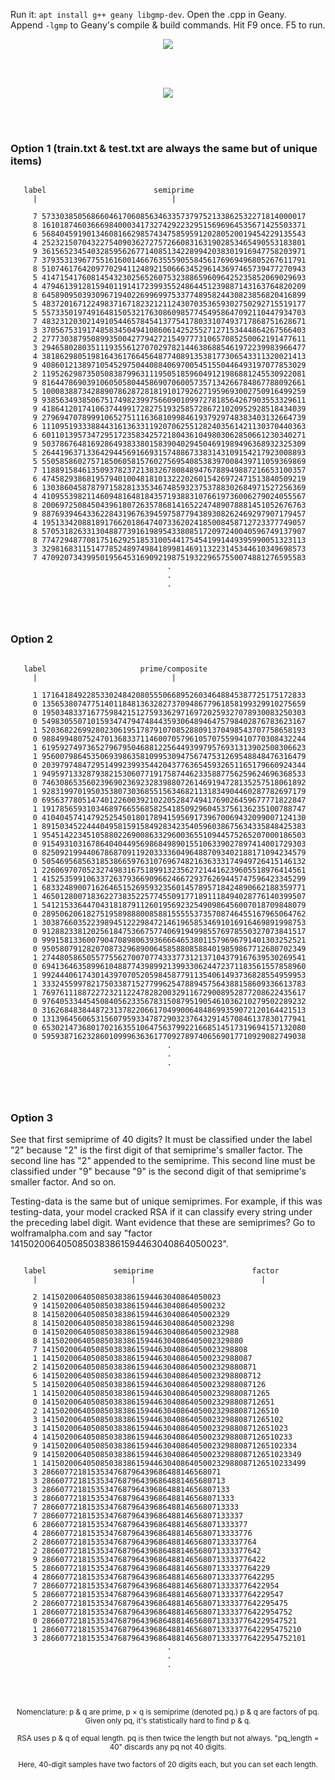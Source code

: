 Run it: ```apt install g++ geany libgmp-dev```. Open the .cpp in Geany.<br>
Append ```-lgmp``` to Geany's compile & build commands. Hit F9 once. F5 to run.

<p align="center">
  <img src="https://raw.githubusercontent.com/compromise-evident/semiprime-training-data/refs/heads/main/Other/Terminal_d85108a8d0757444d555414faaa9a8b7.png">
</p>

<br>
<br>

<p align="center">
  <img src="https://raw.githubusercontent.com/compromise-evident/semiprime-training-data/refs/heads/main/Other/Configurable_1e8fb5d51d2eb7445e9ef2afff247efc.png">
</p>

<br>
<br>

### Option 1 (train.txt & test.txt are always the same but of unique items)

```text

   label                        semiprime
     |                              |

     7 57330385056866046170608563463357379752133862532271814000017
     8 16101874603666984000341732742922329515696964535671425503371
     6 56840459190134608166298574347585959120280520019454229135543
     4 25232150704322754090362727572660831631902853465490553183801
     9 36156523454032859562677140851342289942038301916947758203971
     7 37935313967755161600146676355590558456176969496805267611791
     8 51074617642097702941124892150666345296143697465739477270943
     5 41471541760814543230256526075323886596096425235852069029693
     4 47946139128159401191417239935524864451239887143163764820209
     8 64589095039309671940226996997533774895824430823856820416899
     5 48372016712249837167182321211243070353659302750292715519177
     5 55733501974916481505321763086098577454958647092110447934703
     7 48323120302149105446578454137754178033107493717868751628671
     3 37056753191748583450494108606142525527127153444864267566403
     2 27773038795089935004277942721549777310657085250062191477611
     3 29465802803511193556127070297821446386885461972239983966477
     4 38186298051981643617664564877408913538177306543311320021413
     9 40860121389710545297504408840697005451550446493197077853029
     2 11952629873505083879963111950518596049121986881245530922081
     9 81644786903910605058044586907060057357134266784867788092661
     5 10008388734288907862872818191017926271959693002750916499259
     9 93856349385067517498239975660901099727818564267903553329611
     9 41864120174106374499172827519325857286721020952928518434039
     9 27969470789991065275111636810998461937929748383403132664739
     6 11109519333884431613633119207062551282403561421130370440363
     6 60110139573472951723583425721804361049803062850661230340271
     9 50378676481692864938338015839040294504691989496368932325309
     5 26441963713364294456916693157488673383143109154217923008893
     5 55058586027571850605815760275695408538397008439711059369869
     7 11889158461350937823721383267808489476788949887216653100357
     6 47458293868195794010048181013222026015426972471513840509219
     6 13038604587879715828133534674859323753788302684971527256369
     4 41095539821146094816481843571938831076619736006279024055567
     8 20069725084504396180726357868141652247489078881451052676763
     9 88769394643362284319676394597587794389308262469297907179457
     4 19513342088189176620186474073362024185008458712723377749057
     8 57053182633130488773916198954338085172097240040596749137907
     8 77472948770817516292518531005441754541991449395990051323113
     3 32981683115147785248974984189981469113223145344610349698573
     7 47092073439950195645316909219875193229657550074881276595583
                                   .
                                   .
                                   .

```

<br>
<br>

### Option 2

```text

   label                     prime/composite
     |                              |

     1 17164184922853302484208055506689526034648845387725175172833
     0 13565380747751401184813632827370948677961858199329910275659
     0 19503483371677598421512759336297169720259327078930083250303
     0 54983055071015934747947484435930648946475798402876783623167
     1 52036822699280230619517879107085288091370498543707758658193
     0 98849948075247013683371146007057961057075599410770308432244
     1 61959274973652796795046881225644939979576931313902508306623
     1 95600798645350693986358109953094756747531269548848476316479
     0 20397974847295149923993544204377636545932651165179660924344
     1 94959713328793821530607719175874462335887756259624696368533
     0 74630865356023969023692328398807261469194728135257518061892
     1 92831997019503538073036855156346821131834904460287782697179
     0 69563778051474012260039210220528474941769026459677771822847
     1 19178565931034689766556858254185092960453756136235100788747
     0 41040457414792525450180178941595691739670069432099007124130
     1 89150345224440495815915849283423540596038675634335848425383
     1 95451422345105880226900863329600365510944575265207000186503
     0 91549310316786404044956986849890155106339027897414001729303
     0 82509219944067868709119203333604964887093402188171094234579
     0 50546956856318538665976310769674821636333174949726415146132
     1 22606970705232749831675189913235627214416239605518976414561
     1 41525359910633726379366909662466729376269445747596423345299
     1 68332489007162646515269593235601457895718424890662188359771
     1 46501280071836227383522577455091771891118494028776140399507
     1 54121533644704318187911260195692325490986456007018709848079
     0 28950620618275195898880085881555553735708746455167965064762
     1 30387660352239894512229847214619658534691016916469891998753
     0 91288233812025618475366757740691949985576978550327073841517
     0 99915813360079047089806393666646538011579696791401303252521
     0 95058079128207087329689006458588085884019859867712680702349
     1 27448058650557755627007077433377312137104379167639530269541
     0 69413646358996104887743989921399330624472371183561557858960
     1 99244406174301439707052059845877911354061493736828554959953
     1 33324559978217503387152779962547889457564388158609336613783
     1 76976111887227232112247828200329116729008952877208622435617
     0 97640533445450840562335678315087951905461036210279502289232
     0 31626848384487231378220661704990064848699359072120164421513
     0 13139645606531560795933478729032376432914570846137830177941
     0 65302147368017021635510647563799221668514517319694157132080
     0 59593871623286010999636361770927897406569017710929082749038
                                   .
                                   .
                                   .

```

<br>
<br>

### Option 3

See that first semiprime of 40 digits? It must be classified under the label "2"
because "2" is the first digit of that semiprime's smaller factor.
The second line has "2" appended to the semiprime. This second line must be
classified under "9" because "9" is the second digit of that semiprime's
smaller factor. And so on.

Testing-data is the same but of unique semiprimes. For example,
if this was testing-data, your model cracked RSA if it can classify
every string under the preceding label digit.
Want evidence that these are semiprimes?
Go to wolframalpha.com and say
"factor 1415020064050850383861594463040864050023".

```text

   label               semiprime                      factor
     |                     |                            |

     2 1415020064050850383861594463040864050023
     9 14150200640508503838615944630408640500232
     8 141502006405085038386159446304086405002329
     8 1415020064050850383861594463040864050023298
     0 14150200640508503838615944630408640500232988
     8 141502006405085038386159446304086405002329880
     7 1415020064050850383861594463040864050023298808
     1 14150200640508503838615944630408640500232988087
     2 141502006405085038386159446304086405002329880871
     6 1415020064050850383861594463040864050023298808712
     5 14150200640508503838615944630408640500232988087126
     1 141502006405085038386159446304086405002329880871265
     0 1415020064050850383861594463040864050023298808712651
     2 14150200640508503838615944630408640500232988087126510
     3 141502006405085038386159446304086405002329880871265102
     3 1415020064050850383861594463040864050023298808712651023
     4 14150200640508503838615944630408640500232988087126510233
     9 141502006405085038386159446304086405002329880871265102334
     9 1415020064050850383861594463040864050023298808712651023349
     1 14150200640508503838615944630408640500232988087126510233499
     3 2866077218153534768796439686488146568071
     3 28660772181535347687964396864881465680713
     3 286607721815353476879643968648814656807133
     3 2866077218153534768796439686488146568071333
     7 28660772181535347687964396864881465680713333
     7 286607721815353476879643968648814656807133337
     6 2866077218153534768796439686488146568071333377
     4 28660772181535347687964396864881465680713333776
     2 286607721815353476879643968648814656807133337764
     2 2866077218153534768796439686488146568071333377642
     9 28660772181535347687964396864881465680713333776422
     5 286607721815353476879643968648814656807133337764229
     4 2866077218153534768796439686488146568071333377642295
     7 28660772181535347687964396864881465680713333776422954
     5 286607721815353476879643968648814656807133337764229547
     2 2866077218153534768796439686488146568071333377642295475
     1 28660772181535347687964396864881465680713333776422954752
     0 286607721815353476879643968648814656807133337764229547521
     1 2866077218153534768796439686488146568071333377642295475210
     3 28660772181535347687964396864881465680713333776422954752101
                                   .
                                   .
                                   .

```

<br>
<br>

<p align="center"><sub>Nomenclature: p & q are prime, p × q is semiprime (denoted pq.) p & q are factors of pq. Given only pq, it's statistically hard to find p & q.<sub/></p>
<p align="center"><sub>RSA uses p & q of equal length. pq is then twice the length but not always. "pq_length = 40" discards any pq not 40 digits.<sub/></p>
<p align="center"><sub>Here, 40-digit samples have two factors of 20 digits each, but you can set each length.<sub/></p>
